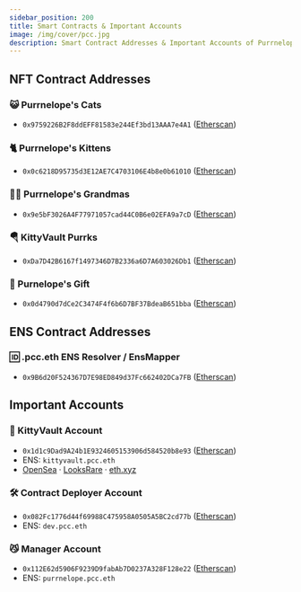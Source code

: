 ```yaml
---
sidebar_position: 200
title: Smart Contracts & Important Accounts
image: /img/cover/pcc.jpg
description: Smart Contract Addresses & Important Accounts of Purrnelope's Country Club
---
```


## NFT Contract Addresses

### 😺 Purrnelope's Cats

- `0x9759226B2F8ddEFF81583e244Ef3bd13AAA7e4A1` ([Etherscan](https://etherscan.io/address/0x9759226B2F8ddEFF81583e244Ef3bd13AAA7e4A1))

### 🐈 Purrnelope's Kittens

- `0x0c6218D95735d3E12AE7C4703106E4b8e0b61010` ([Etherscan](https://etherscan.io/address/0x0c6218D95735d3E12AE7C4703106E4b8e0b61010))

### 👵🏻 Purrnelope's Grandmas

- `0x9e5bF3026A4F77971057cad44C0B6e02EFA9a7cD` ([Etherscan](https://etherscan.io/address/0x9e5bF3026A4F77971057cad44C0B6e02EFA9a7cD))

### 🪂 KittyVault Purrks

- `0xDa7D42B6167f1497346D7B2336a6D7A603026Db1` ([Etherscan](https://etherscan.io/address/0xDa7D42B6167f1497346D7B2336a6D7A603026Db1))

### 🎁 Purnelope's Gift

- `0x0d4790d7dCe2C3474F4f6b6D7BF37BdeaB651bba` ([Etherscan](https://etherscan.io/address/0x0d4790d7dCe2C3474F4f6b6D7BF37BdeaB651bba))

## ENS Contract Addresses

### 🆔 .pcc.eth ENS Resolver / EnsMapper

- `0x9B6d20F524367D7E98ED849d37Fc662402DCa7FB` ([Etherscan](https://etherscan.io/address/0x9B6d20F524367D7E98ED849d37Fc662402DCa7FB))

## Important Accounts

### 🏦 KittyVault Account

- `0x1d1c9Dad9A24b1E9324605153906d584520b8e93` ([Etherscan](https://etherscan.io/address/0x1d1c9Dad9A24b1E9324605153906d584520b8e93))
- ENS: `kittyvault.pcc.eth`
- [OpenSea](https://opensea.io/kittyvault.pcc.eth) · [LooksRare](https://looksrare.org/accounts/0x1d1c9Dad9A24b1E9324605153906d584520b8e93) · [eth.xyz](https://eth.xyz/kittyvault.pcc.eth)

### 🛠 Contract Deployer Account

- `0x082Fc1776d44f69988C475958A0505A5BC2cd77b` ([Etherscan](https://etherscan.io/address/0x082Fc1776d44f69988C475958A0505A5BC2cd77b))
- ENS: `dev.pcc.eth`

### 😼 Manager Account

- `0x112E62d5906F9239D9fabAb7D0237A328F128e22` ([Etherscan](https://etherscan.io/address/0x112E62d5906F9239D9fabAb7D0237A328F128e22))
- ENS: `purrnelope.pcc.eth`